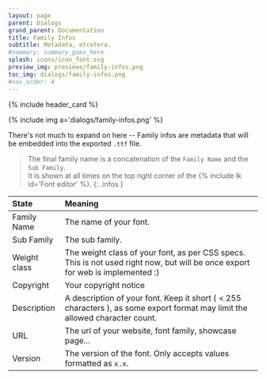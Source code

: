 ```yaml
---
layout: page
parent: Dialogs
grand_parent: Documentation
title: Family Infos
subtitle: Metadata, etcetera.
#summary: summary_goes_here
splash: icons/icon_font.svg
preview_img: previews/family-infos.png
toc_img: dialogs/family-infos.png
#nav_order: 4
---
```


{% include header_card %}

{% include img a='dialogs/family-infos.png' %}

There's not much to expand on here -- Family infos are metadata that will be embedded into the exported `.ttf` file.

>The final family name is a concatenation of the `Family Name` and the `Sub Family`.  
>It is shown at all times on the top right corner of the {% include lk id='Font editor' %}.
{: .infos }

| State       | Meaning          |
|:-------------|:------------------|
| Family Name | The name of your font. |
| Sub Family | The sub family. |
| Weight class | The weight class of your font, as per CSS specs. This is not used right now, but will be once export for web is implemented :) |
| Copyright | Your copyright notice |
| Description | A description of your font. Keep it short ( < 255 characters ), as some export format may limit the allowed character count. |
| URL | The url of your website, font family, showcase page... |
| Version | The version of the font. Only accepts values formatted as `x.x`. |
